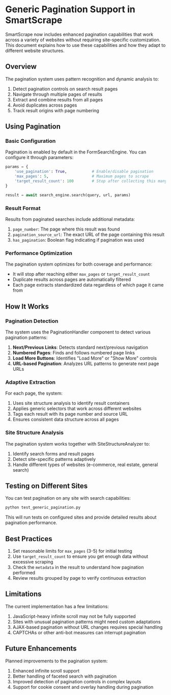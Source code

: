 # Generic Pagination Support in SmartScrape

SmartScrape now includes enhanced pagination capabilities that work across a variety of websites without requiring site-specific customization. This document explains how to use these capabilities and how they adapt to different website structures.

## Overview

The pagination system uses pattern recognition and dynamic analysis to:

1. Detect pagination controls on search result pages
2. Navigate through multiple pages of results
3. Extract and combine results from all pages
4. Avoid duplicates across pages
5. Track result origins with page numbering

## Using Pagination

### Basic Configuration

Pagination is enabled by default in the FormSearchEngine. You can configure it through parameters:

```python
params = {
    'use_pagination': True,           # Enable/disable pagination
    'max_pages': 5,                   # Maximum pages to scrape
    'target_result_count': 100        # Stop after collecting this many results
}

result = await search_engine.search(query, url, params)
```

### Result Format

Results from paginated searches include additional metadata:

1. `page_number`: The page where this result was found
2. `pagination_source_url`: The exact URL of the page containing this result
3. `has_pagination`: Boolean flag indicating if pagination was used

### Performance Optimization

The pagination system optimizes for both coverage and performance:

- It will stop after reaching either `max_pages` or `target_result_count`
- Duplicate results across pages are automatically filtered
- Each page extracts standardized data regardless of which page it came from

## How It Works

### Pagination Detection

The system uses the PaginationHandler component to detect various pagination patterns:

1. **Next/Previous Links**: Detects standard next/previous navigation
2. **Numbered Pages**: Finds and follows numbered page links
3. **Load More Buttons**: Identifies "Load More" or "Show More" controls
4. **URL-based Pagination**: Analyzes URL patterns to generate next page URLs

### Adaptive Extraction

For each page, the system:

1. Uses site structure analysis to identify result containers
2. Applies generic selectors that work across different websites
3. Tags each result with its page number and source URL
4. Ensures consistent data structure across all pages

### Site Structure Analysis

The pagination system works together with SiteStructureAnalyzer to:

1. Identify search forms and result pages
2. Detect site-specific patterns adaptively
3. Handle different types of websites (e-commerce, real estate, general search)

## Testing on Different Sites

You can test pagination on any site with search capabilities:

```bash
python test_generic_pagination.py
```

This will run tests on configured sites and provide detailed results about pagination performance.

## Best Practices

1. Set reasonable limits for `max_pages` (3-5) for initial testing
2. Use `target_result_count` to ensure you get enough data without excessive scraping
3. Check the `metadata` in the result to understand how pagination performed
4. Review results grouped by page to verify continuous extraction

## Limitations

The current implementation has a few limitations:

1. JavaScript-heavy infinite scroll may not be fully supported
2. Sites with unusual pagination patterns might need custom adaptations
3. AJAX-based pagination without URL changes requires special handling
4. CAPTCHAs or other anti-bot measures can interrupt pagination

## Future Enhancements

Planned improvements to the pagination system:

1. Enhanced infinite scroll support
2. Better handling of faceted search with pagination
3. Improved detection of pagination controls in complex layouts
4. Support for cookie consent and overlay handling during pagination

